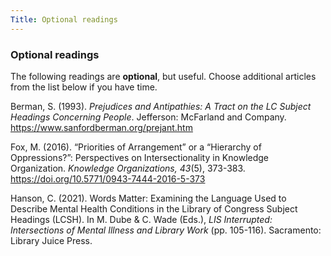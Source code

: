 ```yaml
---
Title: Optional readings
---
```

### Optional readings

The following readings are **optional**, but useful. Choose additional articles from the list below if you have time. 

Berman, S. (1993). *Prejudices and Antipathies: A Tract on the LC Subject Headings Concerning People*. Jefferson: McFarland and Company. <https://www.sanfordberman.org/prejant.htm>

Fox, M. (2016). “Priorities of Arrangement” or a “Hierarchy of Oppressions?”: Perspectives on Intersectionality in Knowledge Organization. *Knowledge Organizations, 43*(5), 373-383. <https://doi.org/10.5771/0943-7444-2016-5-373>

Hanson, C. (2021). Words Matter: Examining the Language Used to Describe Mental Health Conditions in the Library of Congress Subject Headings (LCSH). In M. Dube & C. Wade (Eds.), *LIS Interrupted: Intersections of Mental Illness and Library Work* (pp. 105-116). Sacramento: Library Juice Press. 




